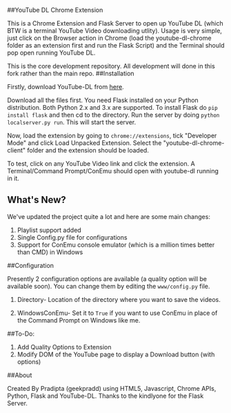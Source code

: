 ##YouTube DL Chrome Extension

This is a Chrome Extension and Flask Server to open up YouTube DL (which BTW is a terminal YouTube Video downloading utlity). Usage is very simple, just click on the Browser action in Chrome (load the youtube-dl-chrome folder as an extension first and run the Flask Script) and the Terminal should pop open running YouTube DL.

This is the core development repository. All development will done in this fork rather than the main repo.
##Installation

Firstly, download YouTube-DL from <a href="http://rg3.github.io/youtube-dl/download.html"> here</a>.

Download all the files first. You need Flask installed on your Python distribution. Both Python 2.x and 3.x are supported. To install Flask do `pip install flask` and then cd to the directory. Run the server by doing `python localserver.py run`. This will start the server. 

Now, load the extension by going to `chrome://extensions`, tick "Developer Mode" and click Load Unpacked Extension. Select the "youtube-dl-chrome-client" folder and the extension should be loaded.

To test, click on any YouTube Video link and click the extension. A Terminal/Command Prompt/ConEmu should open with youtube-dl running in it.
## What's New?

We've updated the project quite a lot and here are some main changes:

1. Playlist support added
2. Single Config.py file for configurations
3. Support for ConEmu console emulator (which is a million times better than CMD) in Windows

##Configuration

Presently 2 configuration options are available (a quality option will be available soon). You can change them by editing the `www/config.py` file.

1. Directory- Location of the directory where you want to save the videos.

2. WindowsConEmu- Set it to `True` if you want to use ConEmu in place of the Command Prompt on Windows like me.

##To-Do:

1. Add Quality Options to Extension
2. Modify DOM of the YouTube page to display a Download button (with options)


##About

Created By Pradipta (geekpradd)  using HTML5, Javascript, Chrome APIs, Python, Flask and YouTube-DL. Thanks to the kindlyone for the Flask Server.
